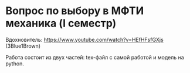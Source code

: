 # Вопрос по выбору в МФТИ механика (I семестр)

Вдохновитель: https://www.youtube.com/watch?v=HEfHFsfGXjs (3Blue1Brown)

Работа состоит из двух частей: tex-файл с самой работой и модель на python.
